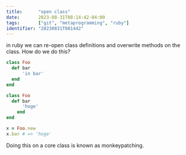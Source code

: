 ```yaml
---
title:      "open class"
date:       2023-08-31T08:14:42-04:00
tags:       ["git", "metaprogramming", "ruby"]
identifier: "20230831T081442"
---
```


in ruby we can re-open class definitions and overwrite methods on the class. How do we do this?

```ruby
class Foo
  def bar
	  'in bar'
  end
end

class Foo
  def bar
	  'hoge'
	end
end

x = Foo.new
x.bar # => 'hoge'
```

Doing this on a core class is known as monkeypatching.